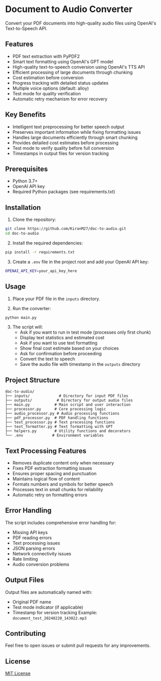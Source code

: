 # Document to Audio Converter

Convert your PDF documents into high-quality audio files using OpenAI's Text-to-Speech API.

## Features

- PDF text extraction with PyPDF2
- Smart text formatting using OpenAI's GPT model
- High-quality text-to-speech conversion using OpenAI's TTS API
- Efficient processing of large documents through chunking
- Cost estimation before conversion
- Progress tracking with detailed status updates
- Multiple voice options (default: alloy)
- Test mode for quality verification
- Automatic retry mechanism for error recovery

## Key Benefits

- Intelligent text preprocessing for better speech output
- Preserves important information while fixing formatting issues
- Handles large documents efficiently through smart chunking
- Provides detailed cost estimates before processing
- Test mode to verify quality before full conversion
- Timestamps in output files for version tracking

## Prerequisites

- Python 3.7+
- OpenAI API key
- Required Python packages (see requirements.txt)

## Installation

1. Clone the repository:
```bash
git clone https://github.com/KiranM27/doc-to-audio.git
cd doc-to-audio
```

2. Install the required dependencies:
```bash
pip install -r requirements.txt
```

3. Create a `.env` file in the project root and add your OpenAI API key:
```bash
OPENAI_API_KEY=your_api_key_here
```

## Usage

1. Place your PDF file in the `inputs` directory.

2. Run the converter:
```bash
python main.py
```

3. The script will:
   - Ask if you want to run in test mode (processes only first chunk)
   - Display text statistics and estimated cost
   - Ask if you want to use text formatting
   - Show final cost estimate based on your choices
   - Ask for confirmation before proceeding
   - Convert the text to speech
   - Save the audio file with timestamp in the `outputs` directory

## Project Structure

```
doc-to-audio/
├── inputs/             # Directory for input PDF files
├── outputs/           # Directory for output audio files
├── main.py           # Main script and user interaction
├── processor.py      # Core processing logic
├── audio_processor.py # Audio processing functions
├── pdf_processor.py  # PDF handling functions
├── text_processor.py # Text processing functions
├── text_formatter.py # Text formatting with GPT
├── helpers.py        # Utility functions and decorators
└── .env             # Environment variables
```

## Text Processing Features

- Removes duplicate content only when necessary
- Fixes PDF extraction formatting issues
- Ensures proper spacing and punctuation
- Maintains logical flow of content
- Formats numbers and symbols for better speech
- Processes text in small chunks for reliability
- Automatic retry on formatting errors

## Error Handling

The script includes comprehensive error handling for:
- Missing API keys
- PDF reading errors
- Text processing issues
- JSON parsing errors
- Network connectivity issues
- Rate limiting
- Audio conversion problems

## Output Files

Output files are automatically named with:
- Original PDF name
- Test mode indicator (if applicable)
- Timestamp for version tracking
Example: `document_test_20240220_143022.mp3`

## Contributing

Feel free to open issues or submit pull requests for any improvements.

## License

[MIT License](LICENSE) 